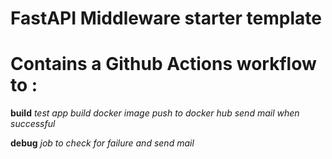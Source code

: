# FastAPI Middleware starter template

# Contains a Github Actions workflow to :
__build__
*test app*</n>
*build docker image*</n>
*push to docker hub*</n>
*send mail when successful*</n>

__debug__
*job to check for failure and send mail*</n>
